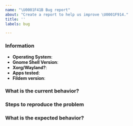```yaml
---
name: "\U0001F41B Bug report"
about: "Create a report to help us improve \U0001F914."
title: ''
labels: bug

---
```


<!-- ⚠️ Make sure to browse the opened and closed issues -->

### Information

- **Operating System**:  <!-- lsb_release -a -->
- **Gnome Shell Version**: 
- **Xorg/Wayland?**: 
- **Apps tested**:  <!-- can be generic, like "all gtk/qt apps" -->
- **Fildem version**: <!-- can be tag, specific commit or just "latest" -->

### What is the current behavior?



### Steps to reproduce the problem



### What is the expected behavior?



